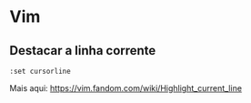 # Vim

## Destacar a linha corrente
```vim
:set cursorline
```
Mais aqui: https://vim.fandom.com/wiki/Highlight_current_line
